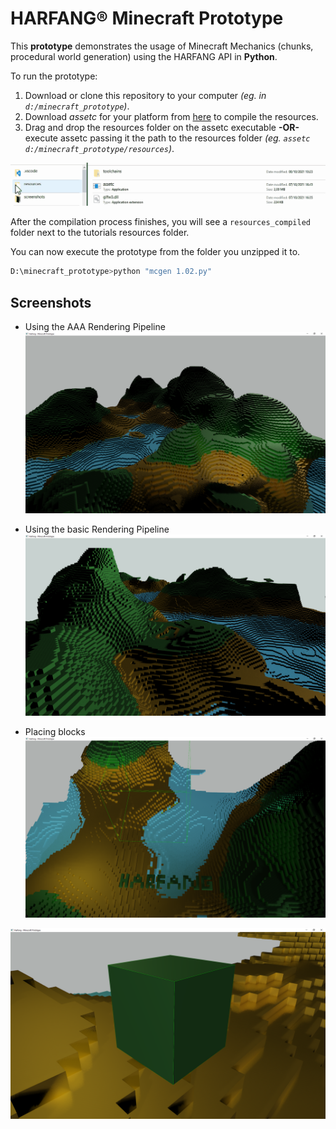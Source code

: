 # HARFANG® Minecraft Prototype

This **prototype** demonstrates the usage of Minecraft Mechanics (chunks, procedural world generation) using the HARFANG API in **Python**.

To run the prototype:

1. Download or clone this repository to your computer _(eg. in `d:/minecraft_prototype`)_.
2. Download _assetc_ for your platform from [here](https://harfang3d.com/releases) to compile the resources.
3. Drag and drop the resources folder on the assetc executable **-OR-** execute assetc passing it the path to the resources folder _(eg. `assetc d:/minecraft_prototype/resources`)_.

![assetc drag & drop](https://github.com/harfang3d/image-storage/raw/main/tutorials/assetc.gif)

After the compilation process finishes, you will see a `resources_compiled` folder next to the tutorials resources folder.

You can now execute the prototype from the folder you unzipped it to.

```bash
D:\minecraft_prototype>python "mcgen 1.02.py"
```

## Screenshots
* Using the AAA Rendering Pipeline
![AAA rendering pipeline](screenshots/aaa.png)

* Using the basic Rendering Pipeline
![Basic rendering pipeline](screenshots/basic.png)

* Placing blocks 
![Harfang in Cubes](screenshots/build0.png)

![Single Cube](screenshots/build1.png)
